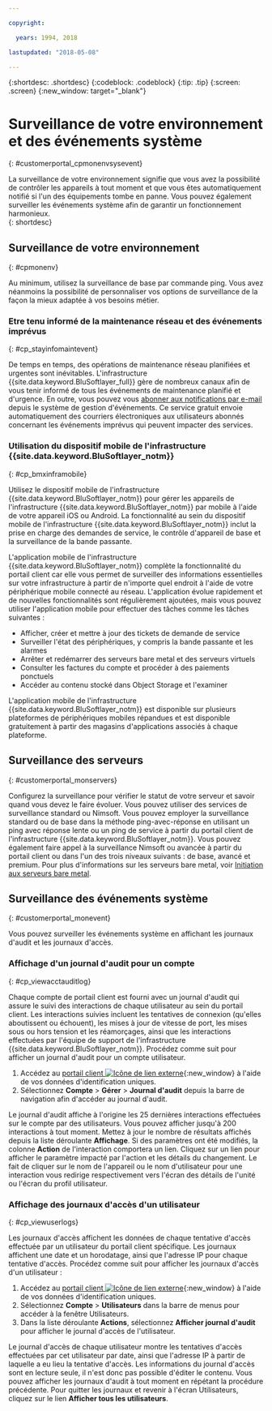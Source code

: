 ```yaml
---

copyright:

  years: 1994, 2018

lastupdated: "2018-05-08"

---
```


{:shortdesc: .shortdesc}
{:codeblock: .codeblock}
{:tip: .tip}
{:screen: .screen}
{:new_window: target="_blank"}


# Surveillance de votre environnement et des événements système
{: #customerportal_cpmonenvsysevent}

La surveillance de votre environnement signifie que vous avez la possibilité de contrôler les appareils à tout moment et que vous êtes automatiquement notifié si l'un des équipements tombe en panne. Vous pouvez également surveiller les événements système afin de garantir un fonctionnement harmonieux.  
{: shortdesc}

## Surveillance de votre environnement
{: #cpmonenv}

Au minimum, utilisez la surveillance de base par commande ping. Vous avez néanmoins la possibilité de personnaliser vos options de surveillance de la façon la mieux adaptée à vos besoins métier.

### Etre tenu informé de la maintenance réseau et des événements imprévus
{: #cp_stayinfomaintevent}

De temps en temps, des opérations de maintenance réseau planifiées et urgentes sont inévitables. L'infrastructure {{site.data.keyword.BluSoftlayer_full}} gère de nombreux canaux afin de vous tenir informé de tous les événements de maintenance planifié et d'urgence. En outre, vous pouvez vous [abonner aux notifications par e-mail](/docs/customer-portal/cpsub2not.html) depuis le système de gestion d'événements. Ce service gratuit envoie automatiquement des courriers électroniques aux utilisateurs abonnés concernant les événements imprévus qui peuvent impacter des services.

### Utilisation du dispositif mobile de l'infrastructure {{site.data.keyword.BluSoftlayer_notm}}
{: #cp_bmxinframobile}

Utilisez le dispositif mobile de l'infrastructure {{site.data.keyword.BluSoftlayer_notm}} pour gérer les appareils de l'infrastructure {{site.data.keyword.BluSoftlayer_notm}} par mobile à l'aide de votre appareil iOS ou Android. La fonctionnalité au sein du dispositif mobile de l'infrastructure {{site.data.keyword.BluSoftlayer_notm}} inclut la prise en charge des demandes de service, le contrôle d'appareil de base et la surveillance de la bande passante.

L'application mobile de l'infrastructure {{site.data.keyword.BluSoftlayer_notm}} complète la fonctionnalité du portail client car elle vous permet de surveiller des informations essentielles sur votre infrastructure à partir de n'importe quel endroit à l'aide de votre périphérique mobile connecté au réseau. L'application évolue rapidement et de nouvelles fonctionnalités sont régulièrement ajoutées, mais vous pouvez utiliser l'application mobile pour effectuer des tâches comme les tâches suivantes :
  * Afficher, créer et mettre à jour des tickets de demande de service
  * Surveiller l'état des périphériques, y compris la bande passante et les alarmes
  * Arrêter et redémarrer des serveurs bare metal et des serveurs virtuels
  * Consulter les factures du compte et procéder à des paiements ponctuels
  * Accéder au contenu stocké dans Object Storage et l'examiner

L'application mobile de l'infrastructure {{site.data.keyword.BluSoftlayer_notm}} est disponible sur plusieurs plateformes de périphériques mobiles répandues et est disponible gratuitement à partir des magasins d'applications associés à chaque plateforme.

## Surveillance des serveurs
{: #customerportal_monservers}

Configurez la surveillance pour vérifier le statut de votre serveur et savoir quand vous devez le faire évoluer. Vous pouvez utiliser des services de surveillance standard ou Nimsoft. Vous pouvez employer la surveillance standard ou de base dans la méthode ping-avec-réponse en utilisant un ping avec réponse lente ou un ping de service à partir du portail client de l'infrastructure {{site.data.keyword.BluSoftlayer_notm}}. Vous pouvez également faire appel à la surveillance Nimsoft ou avancée à partir du portail client ou dans l'un des trois niveaux suivants : de base, avancé et premium.  Pour plus d'informations sur les serveurs bare metal, voir [Initiation aux serveurs bare metal](/docs/bare-metal/about.html).

## Surveillance des événements système
{: #customerportal_monevent}

Vous pouvez surveiller les événements système en affichant les journaux d'audit et les journaux d'accès.

### Affichage d'un journal d'audit pour un compte
{: #cp_viewacctauditlog}

Chaque compte de portail client est fourni avec un journal d'audit qui assure le suivi des interactions de chaque utilisateur au sein du portail client. Les interactions suivies incluent les tentatives de connexion (qu'elles aboutissent ou échouent), les mises à jour de vitesse de port, les mises sous ou hors tension et les réamorçages, ainsi que les interactions effectuées par l'équipe de support de l'infrastructure {{site.data.keyword.BluSoftlayer_notm}}. Procédez comme suit pour afficher un journal d'audit pour un compte utilisateur.

1. Accédez au [portail client ![Icône de lien externe](../icons/launch-glyph.svg)](https://control.softlayer.com/){:new_window} à l'aide de vos données d'identification uniques.
2. Sélectionnez **Compte** > **Gérer** > **Journal d'audit** depuis la barre de navigation afin d'accéder au journal d'audit.

Le journal d'audit affiche à l'origine les 25 dernières interactions effectuées sur le compte par des utilisateurs. Vous pouvez afficher jusqu'à 200 interactions à tout moment. Mettez à jour le nombre de résultats affichés depuis la liste déroulante **Affichage**. Si des paramètres ont été modifiés, la colonne **Action** de l'interaction comportera un lien. Cliquez sur un lien pour afficher le paramètre impacté par l'action et les détails du changement. Le fait de cliquer sur le nom de l'appareil ou le nom d'utilisateur pour une interaction vous redirige respectivement vers l'écran des détails de l'unité ou l'écran du profil utilisateur.

### Affichage des journaux d'accès d'un utilisateur
{: #cp_viewuserlogs}

Les journaux d'accès affichent les données de chaque tentative d'accès effectuée par un utilisateur du portail client spécifique. Les journaux affichent une date et un horodatage, ainsi que l'adresse IP pour chaque tentative d'accès. Procédez comme suit pour afficher les journaux d'accès d'un utilisateur :

1. Accédez au [portail client ![Icône de lien externe](../icons/launch-glyph.svg)](https://control.softlayer.com/){:new_window} à l'aide de vos données d'identification uniques.
2. Sélectionnez **Compte** > **Utilisateurs** dans la barre de menus pour accéder à la fenêtre Utilisateurs.
3. Dans la liste déroulante **Actions**, sélectionnez **Afficher journal d'audit** pour afficher le journal d'accès de l'utilisateur.

Le journal d'accès de chaque utilisateur montre les tentatives d'accès effectuées par cet utilisateur par date, ainsi que l'adresse IP à partir de laquelle a eu lieu la tentative d'accès. Les informations du journal d'accès sont en lecture seule, il n'est donc pas possible d'éditer le contenu. Vous pouvez afficher les journaux d'audit à tout moment en répétant la procédure précédente. Pour quitter les journaux et revenir à l'écran Utilisateurs, cliquez sur le lien **Afficher tous les utilisateurs**.
